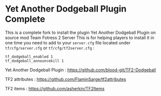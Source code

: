 # Yet Another Dodgeball Plugin Complete
This is a complete fork to install the plugin Yet Another Dodgeball Plugin on source mod Team Fotress 2 Server
This is for helping players to install it in one time you need to add to your `server.cfg` file located under `tf/cfg/server.cfg` or `tf/cfg/tf2server.cfg` : 

```
tf_dodgeball_enabled 1
tf_dodgeball_announcekill 1
```

Yet Another Dodgeball Plugin : https://github.com/blood-git/TF2-Dodgeball

TF2 attributes : https://github.com/FlaminSarge/tf2attributes

TF2 items : https://github.com/asherkin/TF2Items
